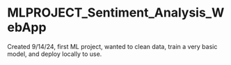 # MLPROJECT_Sentiment_Analysis_WebApp
Created 9/14/24, first ML project, wanted to clean data, train a very basic model, and deploy locally to use.
